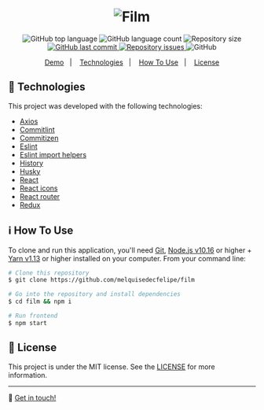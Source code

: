 <h1 align="center">
    <img alt="Film" src="https://res.cloudinary.com/dtifsqadc/image/upload/v1582134429/favicon_ysdt4z.png" />
    <br>
</h1>

<p align="center">
  <img alt="GitHub top language" src="https://img.shields.io/github/languages/top/melquisedecfelipe/film.svg">

  <img alt="GitHub language count" src="https://img.shields.io/github/languages/count/melquisedecfelipe/film.svg">

  <img alt="Repository size" src="https://img.shields.io/github/repo-size/melquisedecfelipe/film.svg">

  <a href="https://github.com/melquisedecfelipe/film/commits/master">
    <img alt="GitHub last commit" src="https://img.shields.io/github/last-commit/melquisedecfelipe/film.svg">
  </a>

  <a href="https://github.com/melquisedecfelipe/film/issues">
    <img alt="Repository issues" src="https://img.shields.io/github/issues/melquisedecfelipe/film.svg">
  </a>

  <img alt="GitHub" src="https://img.shields.io/github/license/melquisedecfelipe/film.svg">
</p>

<p align="center">
  <a href="https://mf-film.netlify.com">Demo</a>&nbsp;&nbsp;&nbsp;|&nbsp;&nbsp;&nbsp;
  <a href="#rocket-technologies">Technologies</a>&nbsp;&nbsp;&nbsp;|&nbsp;&nbsp;&nbsp;
  <a href="#information_source-how-to-use">How To Use</a>&nbsp;&nbsp;&nbsp;|&nbsp;&nbsp;&nbsp;
  <a href="#memo-license">License</a>
</p>

## :rocket: Technologies

This project was developed with the following technologies:

- [Axios](https://github.com/axios/axios)
- [Commitlint](https://github.com/conventional-changelog/commitlint)
- [Commitizen](https://github.com/commitizen/cz-cli)
- [Eslint](https://eslint.org/)
- [Eslint import helpers](https://github.com/Tibfib/eslint-plugin-import-helpers)
- [History](https://github.com/ReactTraining/history)
- [Husky](https://github.com/typicode/husky)
- [React](https://reactjs.org/)
- [React icons](https://react-icons.netlify.com/)
- [React router](https://reacttraining.com/react-router/)
- [Redux](https://redux.js.org/)

## :information_source: How To Use

To clone and run this application, you'll need [Git](https://git-scm.com), [Node.js v10.16](https://nodejs.org/) or higher + [Yarn v1.13](https://yarnpkg.com/) or higher installed on your computer. From your command line:

```bash
# Clone this repository
$ git clone https://github.com/melquisedecfelipe/film

# Go into the repository and install dependencies
$ cd film && npm i

# Run frontend
$ npm start
```

## :memo: License

This project is under the MIT license. See the [LICENSE](https://github.com/melquisedecfelipe/Film/blob/master/LICENSE) for more information.

---

:wave: [Get in touch!](https://www.linkedin.com/in/melquisedecfelipe/)
